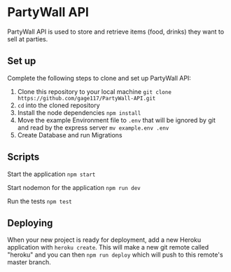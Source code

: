 # PartyWall API

PartyWall API is used to store and retrieve items (food, drinks) they want to sell at parties.

## Set up

Complete the following steps to clone and set up PartyWall API:

1. Clone this repository to your local machine `git clone https://github.com/gage117/PartyWall-API.git`
2. `cd` into the cloned repository
3. Install the node dependencies `npm install`
4. Move the example Environment file to `.env` that will be ignored by git and read by the express server `mv example.env .env`
5. Create Database and run Migrations

## Scripts

Start the application `npm start`

Start nodemon for the application `npm run dev`

Run the tests `npm test`

## Deploying

When your new project is ready for deployment, add a new Heroku application with `heroku create`. This will make a new git remote called "heroku" and you can then `npm run deploy` which will push to this remote's master branch.

